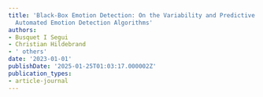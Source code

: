```yaml
---
title: 'Black-Box Emotion Detection: On the Variability and Predictive Accuracy of
  Automated Emotion Detection Algorithms'
authors:
- Busquet I Segui
- Christian Hildebrand
- ' others'
date: '2023-01-01'
publishDate: '2025-01-25T01:03:17.000002Z'
publication_types:
- article-journal
---
```

